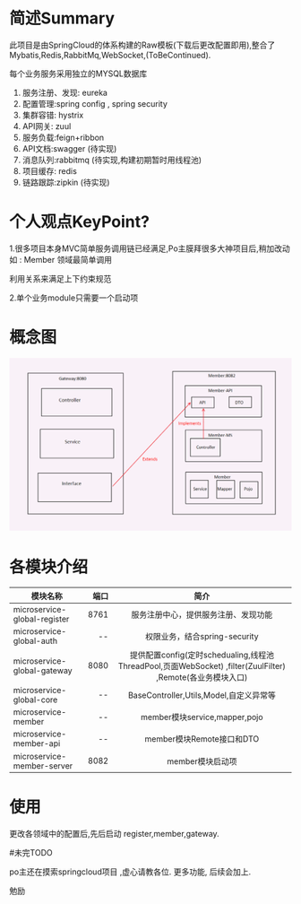 

#   简述Summary
此项目是由SpringCloud的体系构建的Raw模板(下载后更改配置即用),整合了Mybatis,Redis,RabbitMq,WebSocket,(ToBeContinued).


每个业务服务采用独立的MYSQL数据库
1. 服务注册、发现: eureka
2. 配置管理:spring config , spring security
3. 集群容错: hystrix
4. API网关: zuul
5. 服务负载:feign+ribbon
6. API文档:swagger (待实现)
7. 消息队列:rabbitmq (待实现,构建初期暂时用线程池)
8. 项目缓存: redis
10. 链路跟踪:zipkin (待实现)

#   个人观点KeyPoint?
1.很多项目本身MVC简单服务调用链已经满足,Po主膜拜很多大神项目后,稍加改动如 :
    Member 领域最简单调用 

   利用关系来满足上下约束规范

2.单个业务module只需要一个启动项

 #  概念图
 ![image](https://github.com/Jackietan99/microservice-parent/blob/master/keypointflow.PNG?raw=true)


#   各模块介绍
| 模块名称        | 端口   |  简介  |
| --------   | -----:  | :----:  |
| microservice-global-register      | 8761   |   服务注册中心，提供服务注册、发现功能    |   
| microservice-global-auth        |  --   |   权限业务，结合spring-security   |
| microservice-global-gateway        |    8080    |  提供配置config(定时schedualing,线程池ThreadPool,页面WebSocket) ,filter(ZuulFilter) ,Remote(各业务模块入口) |    
| microservice-global-core       |    --    |  BaseController,Utils,Model,自定义异常等 |
| microservice-member        |    --    |  member模块service,mapper,pojo  |
| microservice-member-api        |    --    |  member模块Remote接口和DTO  |
| microservice-member-server       |    8082    |  member模块启动项  |


# 使用

更改各领域中的配置后,先后启动 register,member,gateway.

#未完TODO

po主还在摸索springcloud项目 ,虚心请教各位.
更多功能, 后续会加上.

勉励